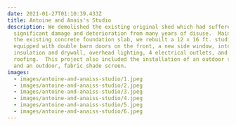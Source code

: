 ```yaml
---
date: 2021-01-27T01:10:39.433Z
title: Antoine and Anais's Studio
description: We demolished the existing original shed which had suffered
  significant damage and deterioration from many years of disuse.  Maintaining
  the existing concrete foundation slab, we rebuilt a 12 x 16 ft. studio space
  equipped with double barn doors on the front, a new side window, interior
  insulation and drywall, overhead lighting, 4 electrical outlets, and new
  roofing.  This project also included the installation of an outdoor slop sink
  and an outdoor, fabric shade screen.
images:
  - images/antoine-and-anaiss-studio/1.jpeg
  - images/antoine-and-anaiss-studio/2.jpeg
  - images/antoine-and-anaiss-studio/3.jpeg
  - images/antoine-and-anaiss-studio/4.jpeg
  - images/antoine-and-anaiss-studio/5.jpeg
  - images/antoine-and-anaiss-studio/6.jpeg
---
```


